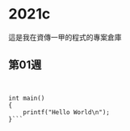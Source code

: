 # 2021c
這是我在資傳一甲的程式的專案倉庫
## 第01週
```C#include <stdio.h>


int main()
{
    printf("Hello World\n");
}```
